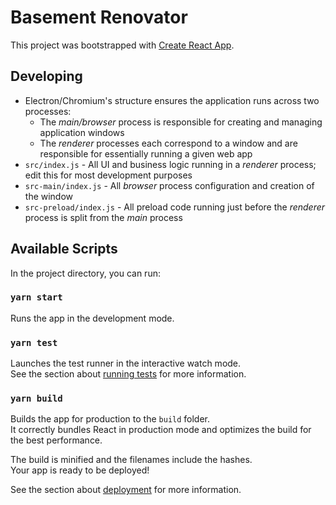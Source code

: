 # Basement Renovator

This project was bootstrapped with [Create React App](https://github.com/facebook/create-react-app).

## Developing

- Electron/Chromium's structure ensures the application runs across two processes:
  - The *main/browser* process is responsible for creating and managing application windows
  - The *renderer* processes each correspond to a window and are responsible for essentially running a given web app
- `src/index.js` - All UI and business logic running in a *renderer* process; edit this for most development purposes
- `src-main/index.js` - All *browser* process configuration and creation of the window
- `src-preload/index.js` - All preload code running just before the *renderer* process is split from the *main* process

## Available Scripts

In the project directory, you can run:

### `yarn start`

Runs the app in the development mode.

### `yarn test`

Launches the test runner in the interactive watch mode.\
See the section about [running tests](https://facebook.github.io/create-react-app/docs/running-tests) for more information.

### `yarn build`

Builds the app for production to the `build` folder.\
It correctly bundles React in production mode and optimizes the build for the best performance.

The build is minified and the filenames include the hashes.\
Your app is ready to be deployed!

See the section about [deployment](https://facebook.github.io/create-react-app/docs/deployment) for more information.